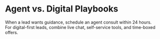 # Agent vs. Digital Playbooks

When a lead wants guidance, schedule an agent consult within 24 hours. For digital-first leads, combine live chat, self-service tools, and time-boxed offers.
